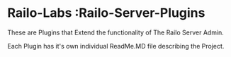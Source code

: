 Railo-Labs :Railo-Server-Plugins
==========

These are Plugins that Extend the functionality of The Railo Server Admin.

Each Plugin has it's own individual ReadMe.MD file describing the Project.
